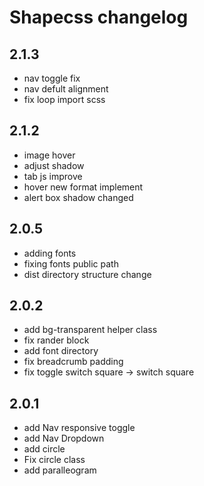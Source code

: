 # Shapecss changelog

## 2.1.3

* nav toggle fix
* nav defult alignment
* fix loop import scss

## 2.1.2

* image hover
* adjust shadow
* tab js improve
* hover new format implement
* alert box shadow changed


## 2.0.5

* adding fonts
* fixing fonts public path
* dist directory structure change

## 2.0.2

* add bg-transparent helper class
* fix rander block
* add font directory 
* fix breadcrumb padding
* fix toggle switch square -> switch square

## 2.0.1
* add Nav responsive toggle 
* add Nav Dropdown 
* add circle 
* Fix circle class 
* add paralleogram 
